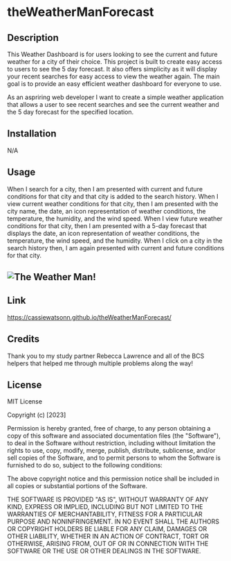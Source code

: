 # theWeatherManForecast

## Description

This Weather Dashboard is for users looking to see the current and future weather for a city of their choice. This project is built to create easy access to users to see the 5 day forecast. It also offers simplicity as it will display your recent searches for easy access to view the weather again. The main goal is to provide an easy efficient weather dashboard for everyone to use. 

As an aspriring web developer I want to create a simple weather application that allows a user to see recent searches and see the current weather and the 5 day forecast for the specified location. 

## Installation 

N/A

## Usage

When I search for a city, then I am presented with current and future conditions for that city and that city is added to the search history. When I view current weather conditions for that city, then I am presented with the city name, the date, an icon representation of weather conditions, the temperature, the humidity, and the wind speed. When I view future weather conditions for that city, then I am presented with a 5-day forecast that displays the date, an icon representation of weather conditions, the temperature, the wind speed, and the humidity. When I click on a city in the search history then, I am again presented with current and future conditions for that city. 


## ![The Weather Man!](./assets/images/insertphoto.png)

## Link 

https://cassiewatsonn.github.io/theWeatherManForecast/


## Credits 
Thank you to my study partner Rebecca Lawrence and all of the BCS helpers that helped me through multiple problems along the way!

## License

MIT License

Copyright (c) [2023]

Permission is hereby granted, free of charge, to any person obtaining a copy
of this software and associated documentation files (the "Software"), to deal
in the Software without restriction, including without limitation the rights
to use, copy, modify, merge, publish, distribute, sublicense, and/or sell
copies of the Software, and to permit persons to whom the Software is
furnished to do so, subject to the following conditions:

The above copyright notice and this permission notice shall be included in all
copies or substantial portions of the Software.

THE SOFTWARE IS PROVIDED "AS IS", WITHOUT WARRANTY OF ANY KIND, EXPRESS OR
IMPLIED, INCLUDING BUT NOT LIMITED TO THE WARRANTIES OF MERCHANTABILITY,
FITNESS FOR A PARTICULAR PURPOSE AND NONINFRINGEMENT. IN NO EVENT SHALL THE
AUTHORS OR COPYRIGHT HOLDERS BE LIABLE FOR ANY CLAIM, DAMAGES OR OTHER
LIABILITY, WHETHER IN AN ACTION OF CONTRACT, TORT OR OTHERWISE, ARISING FROM,
OUT OF OR IN CONNECTION WITH THE SOFTWARE OR THE USE OR OTHER DEALINGS IN THE
SOFTWARE.